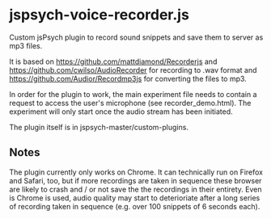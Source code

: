 # jspsych-voice-recorder.js
Custom jsPsych plugin to record sound snippets and save them to server as mp3 files.

It is based on https://github.com/mattdiamond/Recorderjs and https://github.com/cwilso/AudioRecorder for recording to .wav format and https://github.com/Audior/Recordmp3js for converting the files to mp3.

In order for the plugin to work, the main experiment file needs to contain a request to access the user's microphone (see recorder_demo.html). The experiment will only start once the audio stream has been initiated. 

The plugin itself is in jspsych-master/custom-plugins. 

## Notes
The plugin currently only works on Chrome. It can technically run on Firefox and Safari, too, but if more recordings are taken in sequence these browser are likely to crash and / or not save the the recordings in their entirety. Even is Chrome is used, audio quality may start to deterioriate after a long series of recording taken in sequence (e.g. over 100 snippets of 6 seconds each). 





